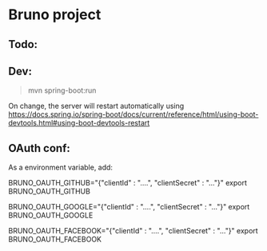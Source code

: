 Bruno project
=============

Todo:
-----


Dev:
----

>mvn spring-boot:run

On change, the server will restart automatically using https://docs.spring.io/spring-boot/docs/current/reference/html/using-boot-devtools.html#using-boot-devtools-restart


OAuth conf:
-----------

As a environment variable, add:

BRUNO_OAUTH_GITHUB="{\"clientId\" : \"....\", \"clientSecret\" : \"...\"}"
export BRUNO_OAUTH_GITHUB

BRUNO_OAUTH_GOOGLE="{\"clientId\" : \"....\", \"clientSecret\" : \"...\"}"
export BRUNO_OAUTH_GOOGLE

BRUNO_OAUTH_FACEBOOK="{\"clientId\" : \"....\", \"clientSecret\" : \"...\"}"
export BRUNO_OAUTH_FACEBOOK